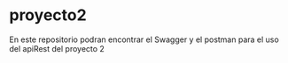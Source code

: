 # proyecto2
En este repositorio podran encontrar el Swagger y el postman para el uso del apiRest del proyecto 2
